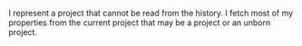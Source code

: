 I represent a project that cannot be read from the history.
I fetch most of my properties from the current project that may be a project or an unborn project.